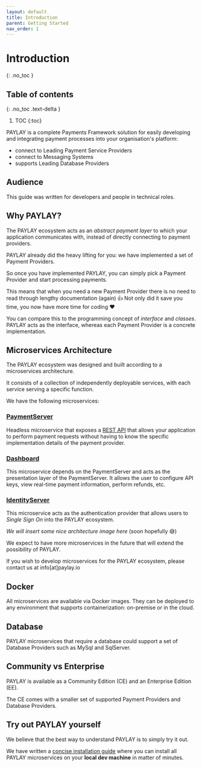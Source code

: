 ```yaml
---
layout: default
title: Introduction
parent: Getting Started
nav_order: 1
---
```

# Introduction
{: .no_toc }

## Table of contents
{: .no_toc .text-delta }

1. TOC
{:toc}

PAYLAY is a complete Payments Framework solution for easily developing and integrating payment processes into your organisation's platform:
- connect to Leading Payment Service Providers
- connect to Messaging Systems
- supports Leading Database Providers

## Audience
This guide was written for developers and people in technical roles. 

## Why PAYLAY?
The PAYLAY ecosystem acts as an *abstract payment layer* to which your application communicates with, instead of directly connecting to payment providers.

PAYLAY already did the heavy lifting for you: we have implemented a set of Payment Providers.

So once you have implemented PAYLAY, you can simply pick a Payment Provider and start processing payments.

This means that when you need a new Payment Provider there is no need to read through lengthy documentation (again) 👍 Not only did it save you time, you now have more time for coding ❤️

You can compare this to the programming concept of _interface_ and _classes_. PAYLAY acts as the interface, whereas each Payment Provider is a concrete implementation.

## Microservices Architecture
The PAYLAY ecosystem was designed and built according to a microservices architecture.

It consists of a collection of independently deployable services, with each service serving a specific function.

We have the following microservices:

### [PaymentServer](/paymentserver)
Headless microservice that exposes a [REST API](/paymentserver/rest-api) that allows your application to perform payment requests without having to know the specific implementation details of the payment provider.

### [Dashboard](/dashboard)
This microservice depends on the PaymentServer and acts as the presentation layer of the PaymentServer. It allows the user to configure API keys, view real-time payment information, perform refunds, etc.

### [IdentityServer](/identityserver)
This microservice acts as the authentication provider that allows users to _Single Sign On_ into the PAYLAY ecosystem.

_We will insert some nice architecture image here_ (soon hopefully 😅)

We expect to have more microservices in the future that will extend the possibility of PAYLAY.

If you wish to develop microservices for the PAYLAY ecosystem, please contact us at info[at]paylay.io

## Docker
All microservices are available via Docker images. They can be deployed to any environment that supports containerization: on-premise or in the cloud.

## Database
PAYLAY microservices that require a database could support a set of Database Providers such as MySql and SqlServer.

## Community vs Enterprise
PAYLAY is available as a Community Edition (CE) and an Enterprise Edition (EE).

The CE comes with a smaller set of supported Payment Providers and Database Providers.

## Try out PAYLAY yourself
We believe that the best way to understand PAYLAY is to simply try it out.

We have written a [concise installation guide](/getting-started/install-paylay-ce) where you can install all PAYLAY microservices on your **local dev machine** in matter of minutes.